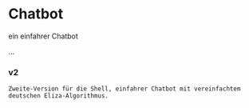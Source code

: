# Chatbot

ein einfahrer Chatbot

...

### v2

    
    Zweite-Version für die Shell, einfahrer Chatbot mit vereinfachtem deutschen Eliza-Algorithmus.